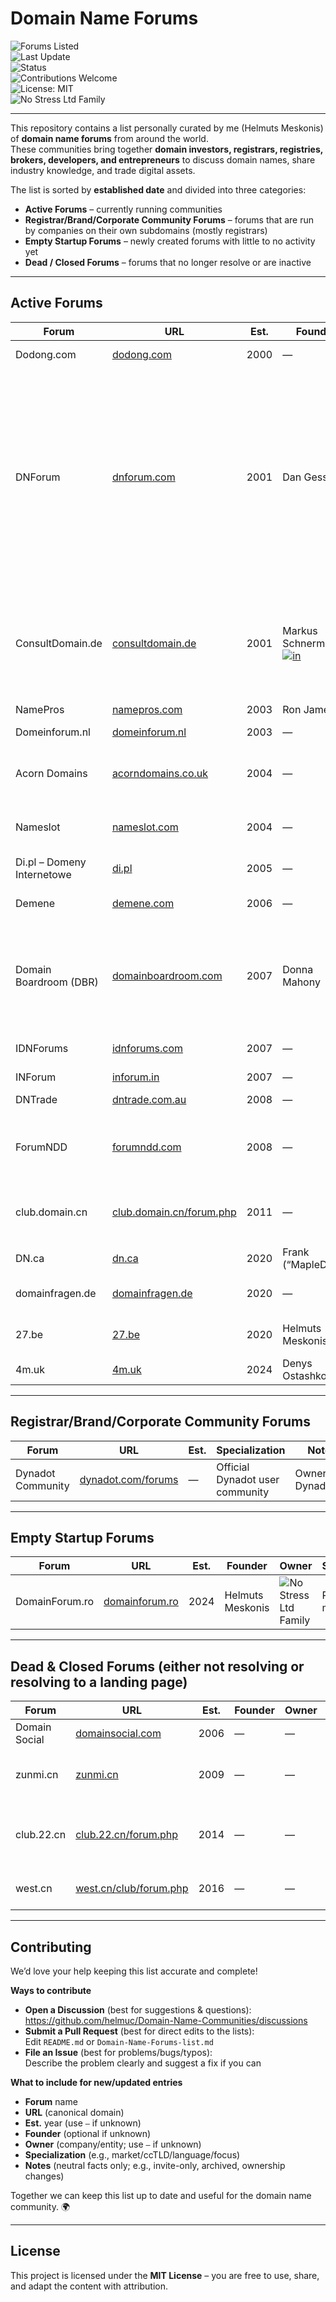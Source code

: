 # Domain Name Forums

![Forums Listed](https://img.shields.io/badge/Forums%20Listed-25-blue)  
![Last Update](https://img.shields.io/badge/Last%20Update-September%202025-brightgreen)  
![Status](https://img.shields.io/badge/Status-Active-yellow)  
![Contributions Welcome](https://img.shields.io/badge/Contributions-Welcome-success)  
![License: MIT](https://img.shields.io/badge/License-MIT-blue)  
![No Stress Ltd Family](https://img.shields.io/badge/Forum%20Family-No%20Stress%20Ltd-purple)  

---

This repository contains a list personally curated by me (Helmuts Meskonis) of **domain name forums** from around the world.  
These communities bring together **domain investors, registrars, registries, brokers, developers, and entrepreneurs** to discuss domain names, share industry knowledge, and trade digital assets.  

The list is sorted by **established date** and divided into three categories:
- **Active Forums** – currently running communities
- **Registrar/Brand/Corporate Community Forums** – forums that are run by companies on their own subdomains (mostly registrars)
- **Empty Startup Forums** – newly created forums with little to no activity yet  
- **Dead / Closed Forums** – forums that no longer resolve or are inactive  

---

## Active Forums

| Forum | URL | Est. | Founder | Owner | Specialization | Notes |
|---|---|---|---|---|---|---|
| Dodong.com | [dodong.com](http://www.dodong.com/) | 2000 | — | — | Korean domain forum | HTTP only (no HTTPS) |
| DNForum | [dnforum.com](https://www.dnforum.com/) | 2001 | Dan Gessler | ![No Stress Ltd Family](https://img.shields.io/badge/Forum%20Family-No%20Stress%20Ltd-purple) | General | Owner history: Greg Ricks (since 2002 or 2003); then Adam Dicker; in Feb 2018 to Oliver Hoger, John Nguyen & Lars Lima [ref](https://www.dnforum.com/threads/dnforum-com-under-new-ownership-who-are-we-and-what-do-we-want.558613/); on July 2, 2021 sold to Epik; then Ryan Ewen in early 2023; and, finally, in April 2023 by me (Helmuts Meskonis) |
| ConsultDomain.de | [consultdomain.de](https://www.consultdomain.de/) | 2001 | Markus Schnermann [![in](https://img.shields.io/badge/in-0A66C2?logo=linkedin&logoColor=white&labelColor=0A66C2&color=0A66C2)](https://www.linkedin.com/in/keyworddomains/) | ![No Stress Ltd Family](https://img.shields.io/badge/Forum%20Family-No%20Stress%20Ltd-purple) | German-speaking (DE/AT/CH) | Was closed in 2019. Acquired by me (Helmuts Meskonis) in October 2024 with help of Frederick "Freddy" Schiwek |
| NamePros | [namepros.com](https://www.namepros.com/) | 2003 | Ron James | Private investor | General | — |
| Domeinforum.nl | [domeinforum.nl](https://www.domeinforum.nl/) | 2003 | — | — | Dutch domainer community | — |
| Acorn Domains | [acorndomains.co.uk](https://www.acorndomains.co.uk/) | 2004 | — | ![No Stress Ltd Family](https://img.shields.io/badge/Forum%20Family-No%20Stress%20Ltd-purple) | UK market | Acquired by me (Helmuts Meskonis) in April 2023 |
| Nameslot | [nameslot.com](https://www.nameslot.com) | 2004 | — | ![No Stress Ltd Family](https://img.shields.io/badge/Forum%20Family-No%20Stress%20Ltd-purple) | .com market | Acquired by me (Helmuts Meskonis) in May 2025 |
| Di.pl – Domeny Internetowe | [di.pl](https://di.pl/) | 2005 | — | — | Polish market (.pl) | — |
| Demene | [demene.com](https://www.demene.com/) | 2006 | — | — | Spanish-language market | — |
| Domain Boardroom (DBR) | [domainboardroom.com](https://domainboardroom.com/) | 2007 | Donna Mahony | DomainAgents | Private pro community | Invite-only; not indexed by Google; viewable by members only / DomainAgents acquired it on Apr 7, 2022 |
| IDNForums | [idnforums.com](https://www.idnforums.com/) | 2007 | — | — | Internationalized Domain Names (IDNs) | — |
| INForum | [inforum.in](https://www.inforum.in/) | 2007 | — | — | Indian market | — |
| DNTrade | [dntrade.com.au](https://dntrade.com.au/) | 2008 | — | Trillion | Australian market | Part of Trillion family |
| ForumNDD | [forumndd.com](https://www.forumndd.com/) | 2008 | — | ![No Stress Ltd Family](https://img.shields.io/badge/Forum%20Family-No%20Stress%20Ltd-purple) | French market | Acquired by me (Helmuts Meskonis) in September 2025 |
| club.domain.cn | [club.domain.cn/forum.php](https://club.domain.cn/forum.php) | 2011 | — | Yijie Group (易介集团) / China VIP Group (中国贵宾集团) | Chinese domain forum | — |
| DN.ca | [dn.ca](https://dn.ca/) | 2020 | Frank (“MapleDots”) | Frank (“MapleDots”) | Canadian market | — |
| domainfragen.de | [domainfragen.de](https://domainfragen.de/) | 2020 | — | EliteDomains.de | German domainer forum | Ownership: EliteDomains.de (marketplace) |
| 27.be | [27.be](https://www.27.be) | 2020 | Helmuts Meskonis | ![No Stress Ltd Family](https://img.shields.io/badge/Forum%20Family-No%20Stress%20Ltd-purple) | Belgium / European market | - |
| 4m.uk | [4m.uk](https://4m.uk/) | 2024 | Denys Ostashko | Denys Ostashko | UK domainer forum | Related: DomainLore.uk |

---

## Registrar/Brand/Corporate Community Forums

| Forum | URL | Est. | Specialization | Notes |
|---|---|---|---|---|
| Dynadot Community | [dynadot.com/forums](https://www.dynadot.com/forums) | — | Official Dynadot user community | Ownership: Dynadot |

---

## Empty Startup Forums

| Forum | URL | Est. | Founder | Owner | Specialization | Notes |
|---|---|---|---|---|---|---|
| DomainForum.ro | [domainforum.ro](https://www.domainforum.ro) | 2024 | Helmuts Meskonis | ![No Stress Ltd Family](https://img.shields.io/badge/Forum%20Family-No%20Stress%20Ltd-purple) | Romanian market | ![No Stress Ltd Family](https://img.shields.io/badge/Forum%20Family-No%20Stress%20Ltd-purple) |

---

## Dead & Closed Forums (either not resolving or resolving to a landing page)

| Forum | URL | Est. | Founder | Owner | Specialization | Notes |
|---|---|---|---|---|---|---|
| Domain Social | [domainsocial.com](https://domainsocial.com/) | 2006 | — | — | General | Closed |
| zunmi.cn | [zunmi.cn](https://zunmi.cn/) | 2009 | — | — | Chinese domain forum focused on parking | Closed |
| club.22.cn | [club.22.cn/forum.php](https://club.22.cn/forum.php) | 2014 | — | — | Chinese domainer forum focused on domain trading | Not resolving |
| west.cn | [west.cn/club/forum.php](https://west.cn/club/forum.php) | 2016 | — | — | Chinese domain forum by West.cn | Closed in 2017 |

---

## Contributing

We’d love your help keeping this list accurate and complete!

**Ways to contribute**
- **Open a Discussion** (best for suggestions & questions):  
  https://github.com/helmuc/Domain-Name-Communities/discussions
- **Submit a Pull Request** (best for direct edits to the lists):  
  Edit `README.md` or `Domain-Name-Forums-list.md`
- **File an Issue** (best for problems/bugs/typos):  
  Describe the problem clearly and suggest a fix if you can

**What to include for new/updated entries**
- **Forum** name  
- **URL** (canonical domain)  
- **Est.** year (use `—` if unknown)  
- **Founder** (optional if unknown)  
- **Owner** (company/entity; use `—` if unknown)  
- **Specialization** (e.g., market/ccTLD/language/focus)  
- **Notes** (neutral facts only; e.g., invite-only, archived, ownership changes)  

Together we can keep this list up to date and useful for the domain name community. 🌍  

---

## License

This project is licensed under the **MIT License** – you are free to use, share, and adapt the content with attribution.
